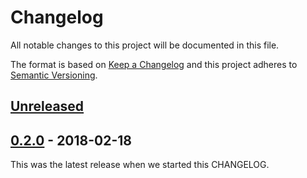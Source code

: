 # Changelog

All notable changes to this project will be documented in this file.

The format is based on [Keep a Changelog](http://keepachangelog.com/en/1.0.0/)
and this project adheres to [Semantic Versioning](http://semver.org/spec/v2.0.0.html).

## [Unreleased]

## [0.2.0] - 2018-02-18

This was the latest release when we started this CHANGELOG.

[Unreleased]: https://github.com/Bootstragram/BSGMetrics/compare/0.2.0...HEAD
[0.2.0]: https://github.com/Bootstragram/BSGMetrics/compare/0.2.0...0.1.5
